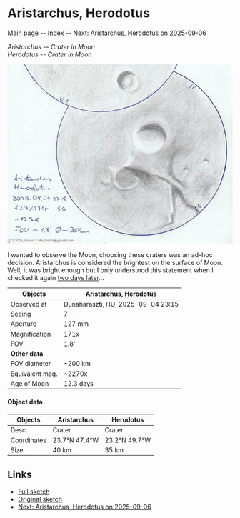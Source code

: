 # Aristarchus, Herodotus

[Main page](../index.md) -- [Index](../pages/obj_index.md) -- [Next: Aristarchus, Herodotus on 2025-09-06](../obs/aristarchus-herodotus-2025-09-06.md)

_Aristarchus_ -- _Crater in Moon_  
_Herodotus_ -- _Crater in Moon_  

![Aristarchus, Herodotus](../img/aristarchus-herodotus-20250905.jpg)

I wanted to observe the Moon, choosing these craters was an ad-hoc decision.
Aristarchus is considered the brightest on the surface of Moon.
Well, it was bright enough but I only understood this statement when
I checked it again [two days later](aristarchus-herodotus-2025-09-06.md)...

Objects | Aristarchus, Herodotus
-|-
Observed at | Dunaharaszti, HU, 2025-09-04 23:15
Seeing | 7
Aperture | 127 mm
Magnification | 171x
FOV | 1.8'
**Other data** |  
FOV diameter | ~200 km
Equivalent mag. | ~2270x
Age of Moon | 12.3 days


#### Object data

Objects | Aristarchus | Herodotus
-|-|-
Desc. | Crater | Crater
Coordinates | 23.7°N 47.4°W | 23.2°N 49.7°W
Size | 40 km | 35 km

## Links

- [Full sketch](../img/archimedes-aristillus-autolycus-aristarchus-herodotus-20250905.jpg)
- [Original sketch](../scan/20250905011040_001.jpg)
- [Next: Aristarchus, Herodotus on 2025-09-06](../obs/aristarchus-herodotus-2025-09-06.md)
